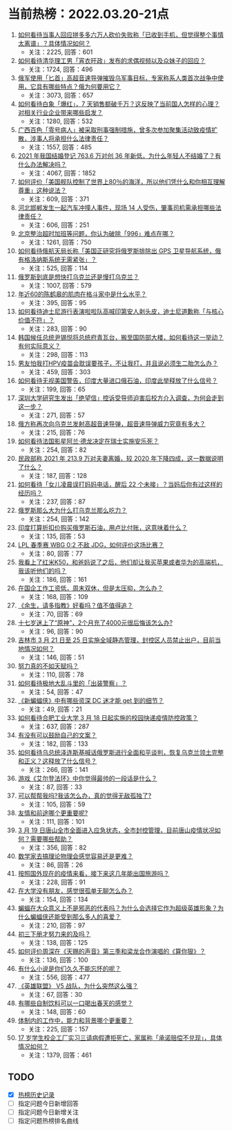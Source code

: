 # 当前热榜：2022.03.20-21点
1. [如何看待当事人回应拼多多六万人砍价失败称「已收到手机，但觉得整个事情太离谱」？具体情况如何？](https://www.zhihu.com/question/522997469)
    * 关注：2225, 回答：601
2. [如何看待清华理工男「宵衣旰政」发布的求偶视频以及众妹子的回应？](https://www.zhihu.com/question/522661813)
    * 关注：1724, 回答：496
3. [俄军使用「匕首」高超音速导弹摧毁乌军事目标，专家称系人类首次战争中使用，它具有哪些特点？俄为何要用它？](https://www.zhihu.com/question/522907966)
    * 关注：3073, 回答：657
4. [如何看待白象「爆红」，7 天销售额破千万？这反映了当前国人怎样的心理？对相关行业企业带来哪些启发？](https://www.zhihu.com/question/522910522)
    * 关注：1280, 回答：532
5. [广西百色「零号病人」被采取刑事强制措施，曾多次参加聚集活动致疫情扩散，涉事人将承担什么法律责任？](https://www.zhihu.com/question/522992505)
    * 关注：1557, 回答：485
6. [2021 年我国结婚登记 763.6 万对创 36 年新低，为什么年轻人不结婚了？有什么办法解决吗？](https://www.zhihu.com/question/522928203)
    * 关注：4067, 回答：1852
7. [如何评价「美国舰队控制了世界上80％的海洋，所以他们凭什么和你相互理解尊重」这种说法？](https://www.zhihu.com/question/522860678)
    * 关注：609, 回答：371
8. [河北邯郸发生一起汽车冲撞人事件，现场 14 人受伤，肇事司机需承担哪些法律责任？](https://www.zhihu.com/question/523072336)
    * 关注：606, 回答：251
9. [北京整治超时加班等问题，你认为破除「996」难点在哪？](https://www.zhihu.com/question/522430505)
    * 关注：1261, 回答：750
10. [如何看待俄航天局长称「美国正研究将俄罗斯排除出 GPS 卫星导航系统，俄有格洛纳斯系统无需紧张」？](https://www.zhihu.com/question/522905172)
    * 关注：525, 回答：114
11. [俄罗斯到底是想快打乌克兰还是慢打乌克兰？](https://www.zhihu.com/question/522469201)
    * 关注：1007, 回答：579
12. [年近60的陈鹤皋的肌肉在格斗家中是什么水平？](https://www.zhihu.com/question/365310478)
    * 关注：395, 回答：95
13. [如何看待迪士尼游行表演啦啦队高喊印第安人剥头皮，迪士尼道歉称「与核心价值不符」？](https://www.zhihu.com/question/522884252)
    * 关注：283, 回答：90
14. [韩国候任总统尹锡悦将总统府青瓦台，搬至国防部大楼，如何看待这一举动？有何实际意义？](https://www.zhihu.com/question/523020506)
    * 关注：298, 回答：113
15. [男友怕我打HPV疫苗会耽误要孩子，不让我打，并且说必须生二胎怎么办？](https://www.zhihu.com/question/522811404)
    * 关注：459, 回答：303
16. [如何看待无视美国警告，印度大量进口俄石油，印度此举释放了什么信号？](https://www.zhihu.com/question/522906959)
    * 关注：199, 回答：65
17. [深圳大学研究生发出「绝望信」控诉受导师迫害后校方介入调查，为何会走到这一步？](https://www.zhihu.com/question/522590716)
    * 关注：271, 回答：57
18. [俄方称再次向乌克兰发射高超音速导弹，超音速导弹威力究竟有多大？](https://www.zhihu.com/question/523058671)
    * 关注：215, 回答：76
19. [如何看待法国影星阿兰·德龙决定在瑞士实施安乐死？](https://www.zhihu.com/question/522829933)
    * 关注：254, 回答：82
20. [民政部称 2021 年 213.9 万对夫妻离婚，较 2020 年下降四成，这一数据说明了什么？](https://www.zhihu.com/question/523057736)
    * 关注：187, 回答：128
21. [如何看待「女儿凌晨误打妈妈电话，醒后 22 个未接」？当妈后你有过这样的经历吗？](https://www.zhihu.com/question/522074740)
    * 关注：237, 回答：87
22. [俄罗斯那么大为什么打乌克兰那么吃力？](https://www.zhihu.com/question/519066714)
    * 关注：254, 回答：142
23. [印度打算折扣价购买俄罗斯石油，用卢比付账，这意味着什么？](https://www.zhihu.com/question/522208381)
    * 关注：135, 回答：53
24. [LPL 春季赛 WBG 0:2 不敌 JDG，如何评价这场比赛？](https://www.zhihu.com/question/523062485)
    * 关注：80, 回答：77
25. [我看上了红米K50，和爸妈说了之后，他们却让我买苹果或者华为的高端机，我该听他们的吗？](https://www.zhihu.com/question/522874407)
    * 关注：186, 回答：161
26. [在国企工作工资低，周末双休，但是太压抑，怎么办？](https://www.zhihu.com/question/522250404)
    * 关注：168, 回答：109
27. [《余生，请多指教》好看吗？值不值得追？](https://www.zhihu.com/question/522502530)
    * 关注：70, 回答：69
28. [十七岁迷上了“原神”，2个月充了4000元很后悔该怎么办?](https://www.zhihu.com/question/522465231)
    * 关注：96, 回答：90
29. [吉林市 3 月 21 日至 25 日实施全域静态管理，封控区人员禁止出户，目前当地情况如何？](https://www.zhihu.com/question/523043823)
    * 关注：146, 回答：51
30. [努力真的不如天赋吗？](https://www.zhihu.com/question/522945779)
    * 关注：110, 回答：78
31. [如何看待极地大乱斗里的「出装警察」？](https://www.zhihu.com/question/522649060)
    * 关注：54, 回答：47
32. [《新蝙蝠侠》中有哪些资深 DC 迷才能 get 到的细节？](https://www.zhihu.com/question/522565281)
    * 关注：49, 回答：21
33. [如何看待合肥工业大学 3 月 18 日起实施的校园快递疫情防控政策？](https://www.zhihu.com/question/522640538)
    * 关注：637, 回答：287
34. [有没有可以鼓励自己的文案？](https://www.zhihu.com/question/513285616)
    * 关注：182, 回答：133
35. [如何看待乌总统泽连斯基喊话俄罗斯进行全面和平谈判，恢复乌克兰领土完整和正义？这释放了什么信号？](https://www.zhihu.com/question/522995263)
    * 关注：266, 回答：141
36. [游戏《艾尔登法环》中你觉得最帅的一段话是什么？](https://www.zhihu.com/question/518457207)
    * 关注：87, 回答：33
37. [可以帮帮我吗?我该怎么办，真的觉得无敌孤独了?](https://www.zhihu.com/question/523028451)
    * 关注：105, 回答：59
38. [友情和前途哪个更重要呢?](https://www.zhihu.com/question/522664314)
    * 关注：111, 回答：101
39. [3 月 19 日唐山全市全面进入应急状态，全市封控管理，目前唐山疫情状况如何？需要哪些帮助？](https://www.zhihu.com/question/522933198)
    * 关注：356, 回答：82
40. [数学家去搞理论物理会感觉容易还是更难？](https://www.zhihu.com/question/522194385)
    * 关注：86, 回答：26
41. [按照国外现在的疫情来看，接下来这几年能出国旅游吗？](https://www.zhihu.com/question/447356523)
    * 关注：228, 回答：91
42. [在大学没有朋友，感觉很孤单无聊怎么办？](https://www.zhihu.com/question/523016309)
    * 关注：154, 回答：134
43. [蝙蝠在大众意义上不是邪恶的代表吗？为什么会选择它作为超级英雄形象？为什么蝙蝠侠还能受到那么多人的喜爱？](https://www.zhihu.com/question/462137700)
    * 关注：210, 回答：97
44. [初三下册才努力来的及吗？](https://www.zhihu.com/question/519682268)
    * 关注：138, 回答：125
45. [如何评价周深在《天赐的声音》第三季和梁龙合作演唱的《算你狠》？](https://www.zhihu.com/question/522292508)
    * 关注：136, 回答：100
46. [有什么小说是你们久久不能忘怀的呢？](https://www.zhihu.com/question/516500977)
    * 关注：556, 回答：477
47. [《英雄联盟》 V5 战队，为什么突然这么强？](https://www.zhihu.com/question/519703816)
    * 关注：67, 回答：30
48. [有哪些自制饮料可以一口喝出春天的感觉？](https://www.zhihu.com/question/521900385)
    * 关注：148, 回答：60
49. [体制内的工作中，能力和背景哪个更重要？](https://www.zhihu.com/question/516362535)
    * 关注：225, 回答：157
50. [17 岁学生校企工厂实习三请病假遭拒死亡，家属称「承诺赔偿不兑现」，具体情况如何？](https://www.zhihu.com/question/522875934)
    * 关注：1379, 回答：461
## TODO
* [x] [热榜历史记录](hot_history/AllHot.md)
* [ ] 指定问题今日新增回答
* [ ] 指定问题今日新增关注
* [ ] 指定问题热榜排名曲线
